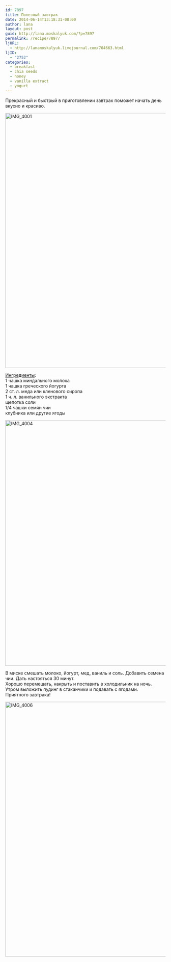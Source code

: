 ```yaml
---
id: 7897
title: Полезный завтрак
date: 2014-06-14T13:18:31-08:00
author: lana
layout: post
guid: http://lana.moskalyuk.com/?p=7897
permalink: /recipe/7897/
ljURL:
  - http://lanamoskalyuk.livejournal.com/704663.html
ljID:
  - "2752"
categories:
  - breakfast
  - chia seeds
  - honey
  - vanilla extract
  - yogurt
---
```

Прекрасный и быстрый в приготовлении завтрак поможет начать день вкусно и красиво.

<img loading="lazy" src="https://farm3.staticflickr.com/2925/14420465692_be5651bda6_c.jpg" alt="IMG_4001" width="663" height="800" /> 

[Ингредиенты](http://www.foodnetwork.com/recipes/giada-de-laurentiis/chia-seed-pudding.html):  
1 чашка миндального молока  
1 чашка греческого йогурта  
2 ст. л. меда или кленового сиропа  
1 ч. л. ванильного экстракта  
щепотка соли  
1/4 чашки семян чии  
клубника или другие ягоды

<img loading="lazy" src="https://farm3.staticflickr.com/2936/14235114569_f2688b66fa_c.jpg" alt="IMG_4004" width="800" height="771" /> 

В миске смешать молоко, йогурт, мед, ваниль и соль. Добавить семена чии. Дать настояться 30 минут.  
Хорошо перемешать, накрыть и поставить в холодильник на ночь.  
Утром выложить пудинг в стаканчики и подавать с ягодами.  
Приятного завтрака!

<img loading="lazy" src="https://farm3.staticflickr.com/2914/14441945423_2ca80a30eb_c.jpg" alt="IMG_4006" width="559" height="800" />